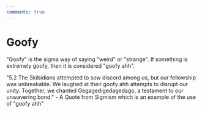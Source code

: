 ```yaml
---
comments: true
---
```

# Goofy

"Goofy" is the sigma way of saying "weird" or "strange". If something is extremely goofy, then it is considered "goofy ahh".

"5.2 The Skibidians attempted to sow discord among us, but our fellowship was unbreakable. We laughed at their goofy ahh attempts to disrupt our unity. Together, we chanted Gegagedigedagedago, a testament to our unwavering bond." - A Quote from Sigmism which is an example of the use of "goofy ahh"
